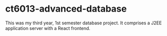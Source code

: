 # ct6013-advanced-database

This was my third year, 1st semester database project. It comprises a J2EE application server with a React frontend.
